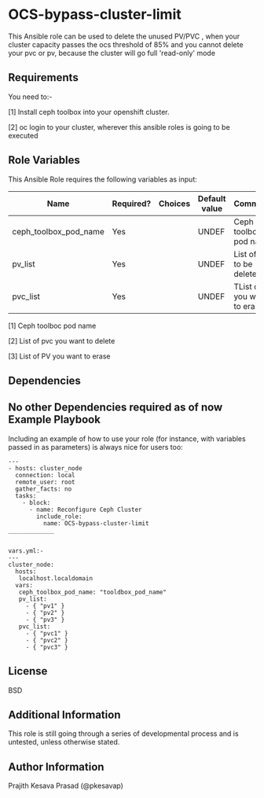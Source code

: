 OCS-bypass-cluster-limit
=========

This Ansible role can be used to delete the unused PV/PVC , when your cluster capacity passes the ocs threshold of 85% and you cannot delete your pvc or pv, because the cluster will go full 'read-only' mode

Requirements
------------
You need to:-

[1] Install ceph toolbox into your openshift cluster.

[2] oc login to your cluster, wherever this ansible roles is going to be executed

Role Variables
--------------
This Ansible Role requires the following variables as input:


| Name                     | Required? | Choices| Default value         | Comments                          |
|--------------------------|----|---|-----------------------|-----------------------------------|
| ceph_toolbox_pod_name | Yes |  | UNDEF   | Ceph toolboc pod name |
| pv_list | Yes|  | UNDEF | List of pv to be deleted. |
| pvc_list | Yes | | UNDEF | TList of PV you want to erase.|


[1] Ceph toolboc pod name

[2] List of pvc you want to delete

[3] List of PV you want to erase

Dependencies
------------

No other Dependencies required as of now
Example Playbook
----------------

Including an example of how to use your role (for instance, with variables passed in as parameters) is always nice for users too:
```
---
- hosts: cluster_node
  connection: local
  remote_user: root
  gather_facts: no
  tasks:
    - block:
      - name: Reconfigure Ceph Cluster
        include_role:
          name: OCS-bypass-cluster-limit
_____________
```
```

vars.yml:-
---
cluster_node:
  hosts:
   localhost.localdomain
  vars:
   ceph_toolbox_pod_name: "tooldbox_pod_name"
   pv_list:
     - { "pv1" }
     - { "pv2" }
     - { "pv3" }
   pvc_list:
     - { "pvc1" }
     - { "pvc2" }
     - { "pvc3" }
```

License
-------

BSD

Additional Information
------------------
This role is still going through a series of developmental process and is untested, unless otherwise stated.



Author Information
------------------
Prajith Kesava Prasad (@pkesavap)

